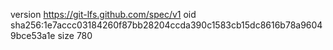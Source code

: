 version https://git-lfs.github.com/spec/v1
oid sha256:1e7accc03184260f87bb28204ccda390c1583cb15dc8616b78a96049bce53a1e
size 780
